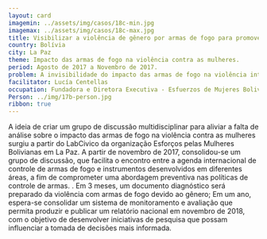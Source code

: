 ```yaml
---
layout: card
imagemin: ../assets/img/casos/18c-min.jpg
imagemax: ../assets/img/casos/18c-max.jpg
title: Visibilizar a violência de gênero por armas de fogo para promover políticas públicas eficazes para seu controle
country: Bolívia  
city: La Paz
theme: Impacto das armas de fogo na violência contra as mulheres.
period: Agosto de 2017 a Novembro de 2017.
problem: A invisibilidade do impacto das armas de fogo na violência intrafamiliar e contra a mulher, causada pela falta de desagregação da violência armada contra as mulheres nas estatísticas de segurança dos cidadãos na área metropolitana de La Paz.
facilitator: Lucía Centellas
occupation: Fundadora e Diretora Executiva - Esfuerzos de Mujeres Bolivianas
Person: ../img/17b-person.jpg
ribbon: true
---
```


A ideia de criar um grupo de discussão multidisciplinar para aliviar a falta de análise sobre o impacto das armas de fogo na violência contra as mulheres surgiu a partir do LabCivico da organização Esforços pelas Mulheres Bolivianas em La Paz. A partir de novembro de 2017, consolidou-se um grupo de discussão, que facilita o encontro entre a agenda internacional de controle de armas de fogo e instrumentos desenvolvidos em diferentes áreas, a fim de comprometer uma abordagem preventiva nas políticas de controle de armas. . Em 3 meses, um documento diagnóstico será preparado da violência com armas de fogo devido ao gênero; Em um ano, espera-se consolidar um sistema de monitoramento e avaliação que permita produzir e publicar um relatório nacional em novembro de 2018, com o objetivo de desenvolver iniciativas de pesquisa que possam influenciar a tomada de decisões mais informada.
